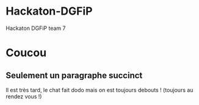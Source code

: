 # Hackaton-DGFiP
Hackaton DGFiP team 7

# Coucou
## Seulement un paragraphe succinct

Il est très tard, le chat fait dodo mais on est toujours debouts ! (toujours au rendez vous !)
